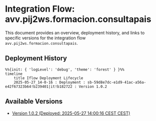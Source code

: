 # Integration Flow: avv.pij2ws.formacion.consultapais

This document provides an overview, deployment history, and links to specific versions for the integration flow `avv.pij2ws.formacion.consultapais`.

## Deployment History
<!-- DEPLOYMENT_TIMELINE_START -->
```mermaid
%%{init: { 'logLevel': 'debug', 'theme': 'forest' } }%%
timeline
    title Iflow Deployment Lifecycle
    2025-05-27_14-0-16 : Deployment : sb-59d8e7dc-e1d9-41ac-a56a-e42f67323b64!b239401|it!b182722 : Version 1.0.2
```
<!-- DEPLOYMENT_TIMELINE_END -->

## Available Versions
<!-- VERSION_LINKS_START -->
- [Version 1.0.2 (Deployed: 2025-05-27 14:00:16 CEST CEST)](./1.0.2/readme.md)
<!-- VERSION_LINKS_END -->